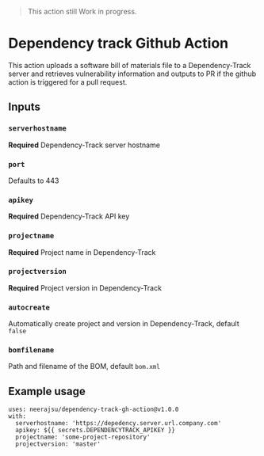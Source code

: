 > This action still Work in progress.

# Dependency track Github Action

This action uploads a software bill of materials file to a Dependency-Track server and retrieves vulnerability information and outputs to PR if the github action is triggered for a pull request.

## Inputs

### `serverhostname`

**Required** Dependency-Track server hostname

### `port`

Defaults to 443

### `apikey`

**Required** Dependency-Track API key

### `projectname`

**Required** Project name in Dependency-Track

### `projectversion`

**Required** Project version in Dependency-Track

### `autocreate`

Automatically create project and version in Dependency-Track, default `false`

### `bomfilename`

Path and filename of the BOM, default `bom.xml`

## Example usage

```
uses: neerajsu/dependency-track-gh-action@v1.0.0
with:
  serverhostname: 'https://depedency.server.url.company.com'
  apikey: ${{ secrets.DEPENDENCYTRACK_APIKEY }}
  projectname: 'some-project-repository'
  projectversion: 'master'
```